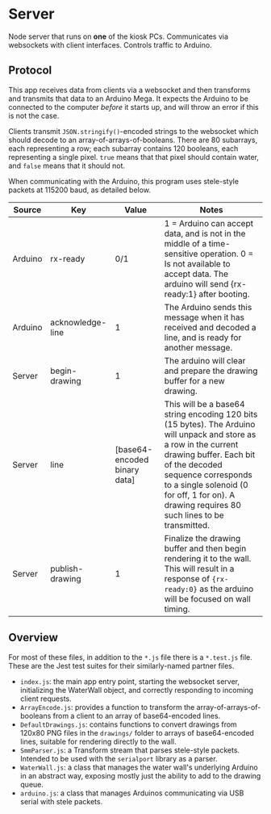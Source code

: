 # Server
Node server that runs on **one** of the kiosk PCs. Communicates via websockets with client interfaces. Controls traffic to Arduino.

## Protocol

This app receives data from clients via a websocket and then transforms and transmits that data to an Arduino Mega. It expects the Arduino to be connected to the computer *before* it starts up, and will throw an error if this is not the case.

Clients transmit `JSON.stringify()`-encoded strings to the websocket which should decode to an array-of-arrays-of-booleans. There are 80 subarrays, each representing a row; each subarray contains 120 booleans, each representing a single pixel. `true` means that that pixel should contain water, and `false` means that it should not.

When communicating with the Arduino, this program uses stele-style packets at 115200 baud, as detailed below.

| Source | Key | Value | Notes |
|--------|-----|-------|-------|
| Arduino | rx-ready | 0/1 | 1 = Arduino can accept data, and is not in the middle of a time-sensitive operation. 0 = Is not available to accept data. The arduino will send {rx-ready:1} after booting. |
| Arduino | acknowledge-line | 1 | The Arduino sends this message when it has received and decoded a line, and is ready for another message. |
| Server | begin-drawing | 1 | The arduino will clear and prepare the drawing buffer for a new drawing. |
| Server | line | [base64-encoded binary data] | This will be a base64 string encoding 120 bits (15 bytes). The Arduino will unpack and store as a row in the current drawing buffer. Each bit of the decoded sequence corresponds to a single solenoid (0 for off, 1 for on). A drawing requires 80 such lines to be transmitted. |
| Server | publish-drawing | 1 | Finalize the drawing buffer and then begin rendering it to the wall. This will result in a response of  `{rx-ready:0}` as the arduino will be focused on wall timing. |

## Overview

For most of these files, in addition to the `*.js` file there is a `*.test.js` file. These are the Jest test suites for their similarly-named partner files.

* `index.js`: the main app entry point, starting the websocket server, initializing the WaterWall object, and correctly responding to incoming client requests.
* `ArrayEncode.js`: provides a function to transform the array-of-arrays-of-booleans from a client to an array of base64-encoded lines.
* `DefaultDrawings.js`: contains functions to convert drawings from 120x80 PNG files in the `drawings/` folder to arrays of base64-encoded lines, suitable for rendering directly to the wall.
* `SmmParser.js`: a Transform stream that parses stele-style packets. Intended to be used with the `serialport` library as a parser.
* `WaterWall.js`: a class that manages the water wall's underlying Arduino in an abstract way, exposing mostly just the ability to add to the drawing queue.
* `arduino.js`: a class that manages Arduinos communicating via USB serial with stele packets.